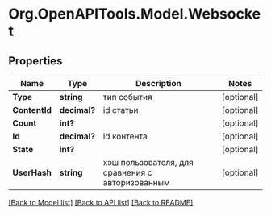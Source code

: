 # Org.OpenAPITools.Model.Websocket
## Properties

Name | Type | Description | Notes
------------ | ------------- | ------------- | -------------
**Type** | **string** | тип события | [optional] 
**ContentId** | **decimal?** | id статьи | [optional] 
**Count** | **int?** |  | [optional] 
**Id** | **decimal?** | id контента | [optional] 
**State** | **int?** |  | [optional] 
**UserHash** | **string** | хэш пользователя, для сравнения с авторизованным | [optional] 

[[Back to Model list]](../README.md#documentation-for-models) [[Back to API list]](../README.md#documentation-for-api-endpoints) [[Back to README]](../README.md)

